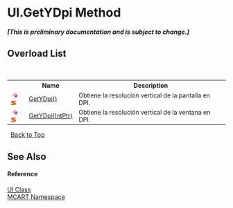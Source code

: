 # UI.GetYDpi Method 
 _**\[This is preliminary documentation and is subject to change.\]**_


## Overload List
&nbsp;<table><tr><th></th><th>Name</th><th>Description</th></tr><tr><td>![Public method](media/pubmethod.gif "Public method")![Static member](media/static.gif "Static member")</td><td><a href="fbf91ea8-ceab-9783-bb9c-b10206cd9c57">GetYDpi()</a></td><td>
Obtiene la resolución vertical de la pantalla en DPI.</td></tr><tr><td>![Public method](media/pubmethod.gif "Public method")![Static member](media/static.gif "Static member")</td><td><a href="934adfb3-bd1b-ef4e-125f-be08aa9584d7">GetYDpi(IntPtr)</a></td><td>
Obtiene la resolución vertical de la ventana en DPI.</td></tr></table>&nbsp;
<a href="#ui.getydpi-method">Back to Top</a>

## See Also


#### Reference
<a href="11cde9c6-a596-d602-594d-308b0ec41ea6">UI Class</a><br /><a href="89e7854f-fe6f-d208-fb0c-b17953422852">MCART Namespace</a><br />